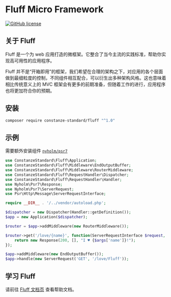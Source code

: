 # Fluff Micro Framework

[![GitHub license](https://img.shields.io/badge/license-Apache%202-blue)](https://github.com/constanze-standard/request-handler/blob/master/LICENSE)

## 关于 Fluff
Fluff 是一个为 web 应用打造的微框架。它整合了当今主流的实践标准，帮助你实现高可用性的应用程序。

Fluff 并不是“开箱即用”的框架，我们希望在合理的架构之下，对应用的各个层面做到最细粒度的控制，不同组件相互配合，可以衍生出多种架构风格。这也意味着相比传统意义上的 MVC 框架会有更多的前期准备，但随着工作的进行，应用程序也将更加符合你的预期。

## 安装
```bash
composer require constanze-standard/fluff "^1.0"
```

## 示例
需要额外安装组件 [`nyholm/psr7`](https://github.com/Nyholm/psr7)
```php
use ConstanzeStandard\Fluff\Application;
use ConstanzeStandard\Fluff\Middleware\EndOutputBuffer;
use ConstanzeStandard\Fluff\Middleware\RouterMiddleware;
use ConstanzeStandard\Fluff\RequestHandler\Dispatcher;
use ConstanzeStandard\Fluff\RequestHandler\Handler;
use Nyholm\Psr7\Response;
use Nyholm\Psr7\ServerRequest;
use Psr\Http\Message\ServerRequestInterface;

require __DIR__ . '/../vendor/autoload.php';

$dispatcher = new Dispatcher(Handler::getDefinition());
$app = new Application($dispatcher);

$router = $app->addMiddleware(new RouterMiddleware());

$router->get('/love/{name}', function(ServerRequestInterface $request, $args) {
    return new Response(200, [], "I ♥ {$args['name']}!");
});

$app->addMiddleware(new EndOutputBuffer());
$app->handle(new ServerRequest('GET', '/love/Fluff'));
```

## 学习 Fluff
请前往 [Fluff 文档页](https://constanze-standard.github.io/fluff-framework-documentation/) 查看帮助文档。
